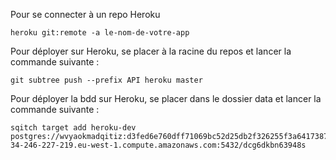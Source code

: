 Pour se connecter à un repo Heroku
```
heroku git:remote -a le-nom-de-votre-app
```

Pour déployer sur Heroku, se placer à la racine du repos et lancer la commande suivante :
```
git subtree push --prefix API heroku master
```

Pour déployer la bdd sur Heroku, se placer dans le dossier data et lancer la commande suivante :
```
sqitch target add heroku-dev postgres://wvyaokmadqitiz:d3fed6e760dff71069bc52d25db2f326255f3a6417387bb9b25340ad4ae5bae1@ec2-34-246-227-219.eu-west-1.compute.amazonaws.com:5432/dcg6dkbn63948s
```